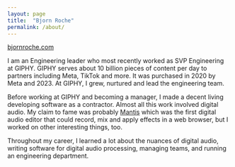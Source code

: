 ```yaml
---
layout: page
title:  "Bjorn Roche"
permalink: /about/
---
```


[bjornroche.com](https://bjornroche.com)

I am an Engineering leader who most recently worked as SVP Engineering at GIPHY. GIPHY serves about 10 billion pieces of content per day to partners including Meta, TikTok and more. It was purchased in 2020 by Meta and 2023. At GIPHY, I grew, nurtured and lead the engineering team.

Before working at GIPHY and becoming a manager, I made a decent living developing software as a contractor. Almost all this work involved digital audio. My claim to fame was probably
[Mantis](https://www.youtube.com/watch?v=FcNqIApO4Yw&list=PL7B3B35734905377B&index=1)
which was the first digital audio editor that could record, mix and apply effects in a web browser, but I worked on other interesting things, too.

Throughout my career, I learned a lot about the nuances of digital audio, writing software for digital audio processing, managing teams, and running an engineering department.